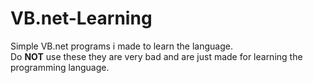 # VB.net-Learning
Simple VB.net programs i made to learn the language.<br/>
Do **NOT** use these they are very bad and are just made for learning the programming language.
